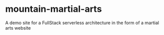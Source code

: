 # mountain-martial-arts
A demo site for a FullStack serverless architecture in the form of a martial arts website
